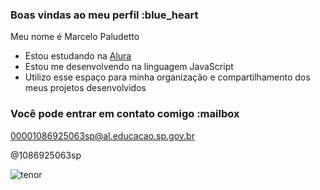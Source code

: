 ### Boas vindas ao meu perfil :blue_heart

Meu nome é Marcelo Paludetto

- Estou estudando na [Alura](https://www.alura.com.br)
- Estou me desenvolvendo na linguagem JavaScript
- Utilizo esse espaço para minha organização e compartilhamento dos meus projetos desenvolvidos

### Você pode entrar em contato comigo :mailbox

00001086925063sp@al.educacao.sp.gov.br

@1086925063sp

![tenor](https://github.com/1086925063sp/bomba/assets/169295022/b85cc4d6-2219-41bd-91c2-bb37fb6a8852)
